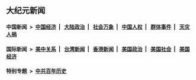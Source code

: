 ## 大纪元新闻

#### 中国新闻 &nbsp;>&nbsp; [中国经济](indexes/ncid283/README.md?07130045) &nbsp;| &nbsp; [大陆政治](indexes/ncid277/README.md?07130045) &nbsp;| &nbsp; [社会万象](indexes/ncid282/README.md?07130045) &nbsp;| &nbsp; [中国人权](indexes/ncid278/README.md?07130045) &nbsp;| &nbsp; [群体事件](indexes/ncid279/README.md?07130045) &nbsp;| &nbsp; [天灾人祸](indexes/ncid280/README.md?07130045)

#### 国际新闻 &nbsp;>&nbsp; [美中关系](indexes/nf1412576/README.md?07130045) &nbsp;| &nbsp; [台湾新闻](indexes/ncid1349361/README.md?07130045) &nbsp;| &nbsp; [香港新闻](indexes/ncid1349362/README.md?07130045) &nbsp;| &nbsp; [美国政治](indexes/ncid1078159/README.md?07130045) &nbsp;| &nbsp; [美国社会](indexes/ncid1078160/README.md?07130045) &nbsp;| &nbsp; [美国经济](indexes/ncid1078158/README.md?07130045)

#### 特别专题 &nbsp;>&nbsp; [中共百年历史](https://github.com/epoch-news/epoch-special/blob/master/README.md?07130045)  
